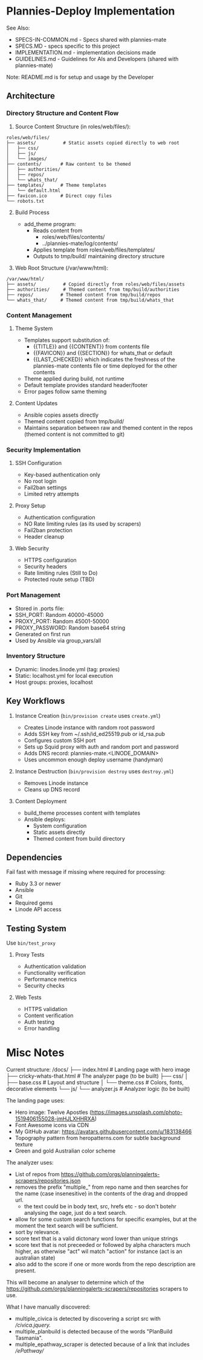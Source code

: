 # Plannies-Deploy Implementation

See Also:
- SPECS-IN-COMMON.md - Specs shared with plannies-mate
- SPECS.MD - specs specific to this project
- IMPLEMENTATION.md - implementation decisions made
- GUIDELINES.md - Guidelines for AIs and Developers (shared with plannies-mate)

Note: README.md is for setup and usage by the Developer

## Architecture

### Directory Structure and Content Flow

1. Source Content Structure (in roles/web/files/):

```
roles/web/files/
├── assets/          # Static assets copied directly to web root
│   ├── css/        
│   ├── js/         
│   └── images/     
├── contents/       # Raw content to be themed
│   ├── authorities/
│   ├── repos/
│   └── whats_that/
├── templates/      # Theme templates
│   └── default.html
├── favicon.ico     # Direct copy files
└── robots.txt
```

2. Build Process
    - add_theme program:
        - Reads content from
            - roles/web/files/contents/
            - ../plannies-mate/log/contents/
        - Applies template from roles/web/files/templates/
        - Outputs to tmp/build/ maintaining directory structure

3. Web Root Structure (/var/www/html):

```
/var/www/html/
├── assets/          # Copied directly from roles/web/files/assets
├── authorities/     # Themed content from tmp/build/authorities
├── repos/          # Themed content from tmp/build/repos
└── whats_that/     # Themed content from tmp/build/whats_that
```

### Content Management

1. Theme System
    - Templates support substitution of:
        - {{TITLE}} and {{CONTENT}} from contents file
        - {{FAVICON}} and {{SECTION}} for whats_that or default
        - {{LAST_CHECKED}} which indicates the freshness of the plannies-mate contents file
          or time deployed for the other contents
    - Theme applied during build, not runtime
    - Default template provides standard header/footer
    - Error pages follow same theming

2. Content Updates
    - Ansible copies assets directly
    - Themed content copied from tmp/build/
    - Maintains separation between raw and themed content in the repos (themed content is not committed to git)

### Security Implementation

1. SSH Configuration
    - Key-based authentication only
    - No root login
    - Fail2ban settings
    - Limited retry attempts

2. Proxy Setup
    - Authentication configuration
    - NO Rate limiting rules (as its used by scrapers)
    - Fail2ban protection
    - Header cleanup

3. Web Security
    - HTTPS configuration
    - Security headers
    - Rate limiting rules (Still to Do)
    - Protected route setup (TBD)

### Port Management

- Stored in .ports file:
- SSH_PORT: Random 40000-45000
- PROXY_PORT: Random 45001-50000
- PROXY_PASSWORD: Random base64 string
- Generated on first run
- Used by Ansible via group_vars/all

### Inventory Structure

- Dynamic: linodes.linode.yml (tag: proxies)
- Static: localhost.yml for local execution
- Host groups: proxies, localhost

## Key Workflows

1. Instance Creation (`bin/provision create` uses `create.yml`)
    - Creates Linode instance with random root password
    - Adds SSH key from ~/.ssh/id_ed25519.pub or id_rsa.pub
    - Configures custom SSH port
    - Sets up Squid proxy with auth and random port and password
    - Adds DNS record: plannies-mate.<LINODE_DOMAIN>
    - Uses uncommon enough deploy username (handyman)

2. Instance Destruction (`bin/provision destroy` uses `destroy.yml`)
    - Removes Linode instance
    - Cleans up DNS record

3. Content Deployment
    - build_theme processes content with templates
    - Ansible deploys:
        - System configuration
        - Static assets directly
        - Themed content from build directory

## Dependencies

Fail fast with message if missing where required for processing:

- Ruby 3.3 or newer
- Ansible
- Git
- Required gems
- Linode API access

## Testing System

Use `bin/test_proxy`

1. Proxy Tests
    - Authentication validation
    - Functionality verification
    - Performance metrics
    - Security checks

2. Web Tests
    - HTTPS validation
    - Content verification
    - Auth testing
    - Error handling
   
# Misc Notes

Current structure:
/docs/
├── index.html           # Landing page with hero image
├── cricky-whats-that.html  # The analyzer page (to be built)
├── css/
│   ├── base.css        # Layout and structure
│   └── theme.css       # Colors, fonts, decorative elements
└── js/
    └── analyzer.js     # Analyzer logic (to be built)

The landing page uses:
- Hero image: Twelve Apostles (https://images.unsplash.com/photo-1519406155028-jmHJLXHHRXA)
- Font Awesome icons via CDN
- My GitHub avatar: https://avatars.githubusercontent.com/u/183138466
- Topography pattern from heropatterns.com for subtle background texture
- Green and gold Australian color scheme

The analyzer uses:
- List of repos from https://github.com/orgs/planningalerts-scrapers/repositories.json
- removes the prefix "multiple_" from repo name and then searches for the name (case insenesitive) in the contents of the drag and dropped url.
  - the text could be in body text, src, hrefs etc - so don't botehr analysing the oage, just do a text search.
- allow for some custom search functions for specific examples, but at the moment the text search will be sufficient.
- sort by relevance.
- score text that is a valid dictonary word lower than unique strings
- score text that is not preceeded or followed by alpha characters much higher, as otherwise "act" wil match "action" for instance (act is an australian state)
- also add to the score if one or more words from the repo description are present.

This will become an analyser to determine which of the https://github.com/orgs/planningalerts-scrapers/repositories scrapers to use.

What I have manually discovered:
* multiple_civica is detected by discovering a script src with */civica.jquery.*
* multiple_planbuild is detected because of the words "PlanBuild Tasmania".
* multiple_epathway_scraper is detected because of a link that includes */ePathway/*
